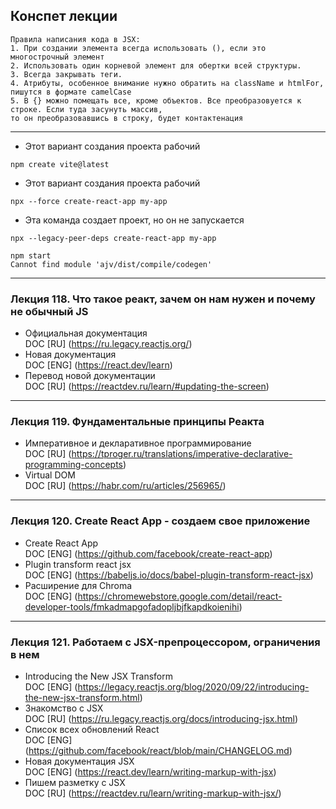 <h2> Конспет лекции</h2>

```text
Правила написания кода в JSX:
1. При создании элемента всегда использовать (), если это многострочный элемент
2. Использовать один корневой элемент для обертки всей структуры.
3. Всегда закрывать теги.
4. Атрибуты, особенное внимание нужно обратить на className и htmlFor, пишутся в формате camelCase
5. В {} можно помещать все, кроме объектов. Все преобразовуется к строке. Если туда засунуть массив,
то он преобразовавшись в строку, будет контактенация
```
---

* Этот вариант создания проекта рабочий
```shell
npm create vite@latest
```

* Этот вариант создания проекта рабочий
```shell
npx --force create-react-app my-app
```

* Эта команда создает проект, но он не запускается
```shell
npx --legacy-peer-deps create-react-app my-app
```

```text
npm start
Cannot find module 'ajv/dist/compile/codegen'
```  

---------------------------------------------------------------------------    
### Лекция 118. Что такое реакт, зачем он нам нужен и почему не обычный JS

* Официальная документация  
  DOC [RU] (https://ru.legacy.reactjs.org/)
* Новая документация   
  DOC [ENG] (https://react.dev/learn)
* Перевод новой документации   
  DOC [RU] (https://reactdev.ru/learn/#updating-the-screen)  

---------------------------------------------------------------------------  
### Лекция 119. Фундаментальные принципы Реакта

* Императивное и декларативное программирование  
  DOC [RU] (https://tproger.ru/translations/imperative-declarative-programming-concepts)
* Virtual DOM   
  DOC [RU] (https://habr.com/ru/articles/256965/)  

---------------------------------------------------------------------------  
### Лекция 120. Create React App - создаем свое приложение

* Create React App  
  DOC [ENG] (https://github.com/facebook/create-react-app)
* Plugin transform react jsx   
  DOC [ENG] (https://babeljs.io/docs/babel-plugin-transform-react-jsx)
* Расширение для Chroma   
  DOC [ENG] (https://chromewebstore.google.com/detail/react-developer-tools/fmkadmapgofadopljbjfkapdkoienihi)

---------------------------------------------------------------------------  
### Лекция 121. Работаем с JSX-препроцессором, ограничения в нем

* Introducing the New JSX Transform  
  DOC [ENG] (https://legacy.reactjs.org/blog/2020/09/22/introducing-the-new-jsx-transform.html)
* Знакомство с JSX   
  DOC [RU] (https://ru.legacy.reactjs.org/docs/introducing-jsx.html)
* Список всех обновлений React   
  DOC [ENG] (https://github.com/facebook/react/blob/main/CHANGELOG.md)
* Новая документация JSX   
  DOC [ENG] (https://react.dev/learn/writing-markup-with-jsx)
* Пишем разметку с JSX   
  DOC [RU] (https://reactdev.ru/learn/writing-markup-with-jsx/)
